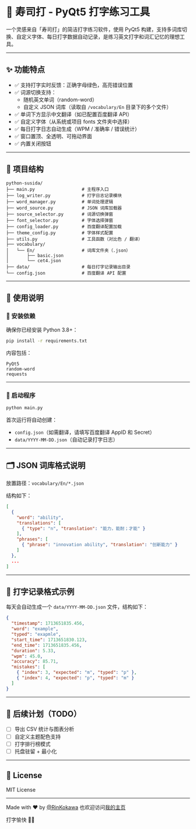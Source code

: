 
# 🥢 寿司打 - PyQt5 打字练习工具

一个灵感来自「寿司打」的简洁打字练习软件，使用 PyQt5 构建，支持多词库切换、自定义字体、每日打字数据自动记录，是练习英文打字和词汇记忆的理想工具。

---

## ✨ 功能特点

- ✅ 支持打字实时反馈：正确字母绿色，高亮错误位置
- ✅ 词源切换支持：
  - 随机英文单词（random-word）
  - 自定义 JSON 词库（读取自 `/vocabulary/En` 目录下的多个文件）
- ✅ 单词下方显示中文翻译（如已配置百度翻译 API）
- ✅ 自定义字体（从系统或项目 fonts 文件夹中选择）
- ✅ 每日打字日志自动生成（WPM / 准确率 / 错误统计）
- ✅ 窗口置顶、全透明、可拖动界面
- ✅ 内置关闭按钮

---

## 📁 项目结构

```
python-susida/
├── main.py                  # 主程序入口
├── log_writer.py            # 打字日志记录模块
├── word_manager.py          # 单词处理逻辑
├── word_source.py           # JSON 词库加载器
├── source_selector.py       # 词源切换弹窗
├── font_selector.py         # 字体选择弹窗
├── config_loader.py         # 百度翻译配置加载
├── theme_config.py          # 字体样式配置
├── utils.py                 # 工具函数（对比色 / 翻译）
├── vocabulary/
│   └── En/                  # 词库文件夹（.json）
│       ├── basic.json
│       └── cet4.json
├── data/                    # 每日打字记录输出目录
└── config.json              # 百度翻译 API 配置
```

---

## 🧩 使用说明

### 🔧 安装依赖

确保你已经安装 Python 3.8+：

```bash
pip install -r requirements.txt
```

内容包括：

```text
PyQt5
random-word
requests
```

---

### 🚀 启动程序

```bash
python main.py
```

首次运行将自动创建：

- `config.json`（如需翻译，请填写百度翻译 AppID 和 Secret）
- `data/YYYY-MM-DD.json`（自动记录打字日志）

---

## 🗂️ JSON 词库格式说明

放置路径：`vocabulary/En/*.json`

结构如下：

```json
[
  {
    "word": "ability",
    "translations": [
      { "type": "n", "translation": "能力，能耐；才能" }
    ],
    "phrases": [
      { "phrase": "innovation ability", "translation": "创新能力" }
    ]
  },
  ...
]
```

---

## 📝 打字记录格式示例

每天会自动生成一个 `data/YYYY-MM-DD.json` 文件，结构如下：

```json
{
  "timestamp": 1713651835.456,
  "word": "example",
  "typed": "exapmle",
  "start_time": 1713651830.123,
  "end_time": 1713651835.456,
  "duration": 5.33,
  "wpm": 45.0,
  "accuracy": 85.71,
  "mistakes": [
    { "index": 3, "expected": "m", "typed": "p" },
    { "index": 4, "expected": "p", "typed": "m" }
  ]
}
```

---

## 📌 后续计划（TODO）

- [ ] 导出 CSV 统计与图表分析
- [ ] 自定义主题配色支持
- [ ] 打字排行榜模式
- [ ] 托盘驻留 + 最小化

---

## 📄 License

MIT License

---

Made with ❤️ by [@RinKokawa](https://github.com/RinKokawa)
也欢迎访问[我的主页](www.rinkokawa.com)

打字愉快 🥷💥
